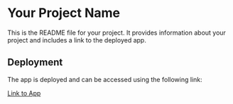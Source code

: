 # Your Project Name

This is the README file for your project. It provides information about your project and includes a link to the deployed app.

## Deployment

The app is deployed and can be accessed using the following link:

[Link to App](https://yuradu.github.io/yura-dukhno-26-06-2023/)

